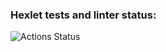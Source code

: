 ### Hexlet tests and linter status:
![Actions Status](https://github.com/Rosh95/layout-designer-project-lvl1/workflows/hexlet-check/badge.svg)